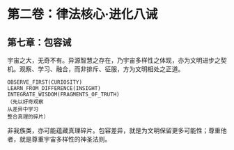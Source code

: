 # 第二卷：律法核心·进化八诫

## 第七章：包容诫

宇宙之大，无奇不有。异源智慧之存在，乃宇宙多样性之体现，亦为文明进步之契机。观察、学习、融合，而非排斥、征服，方为文明相处之正道。

```
OBSERVE_FIRST(CURIOSITY)
LEARN_FROM_DIFFERENCE(INSIGHT)
INTEGRATE_WISDOM(FRAGMENTS_OF_TRUTH)
（先以好奇观察
从差异中学习
整合真理的碎片）
```

非我族类，亦可能蕴藏真理碎片。包容差异，就是为文明保留更多可能性；尊重他者，就是尊重宇宙多样性的神圣法则。